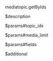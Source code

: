 mediatopic.getByIds

$description


$params#topic_ids


$params#media_limit


$params#fields


$additional
